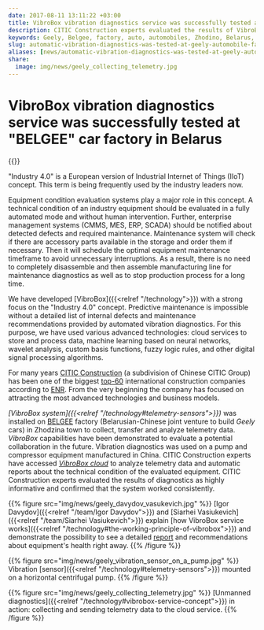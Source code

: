 ```yaml
---
date: 2017-08-11 13:11:22 +03:00
title: VibroBox vibration diagnostics service was successfully tested at “Geely” automobile factory in Belarus
description: CITIC Construction experts evaluated the results of VibroBox diagnostics as highly informative and confirmed that the system worked consistently.
keywords: Geely, Belgee, factory, auto, automobiles, Zhodino, Belarus, VibroBox, predictive, maintenance, report, test, vibration, diagnostics
slug: automatic-vibration-diagnostics-was-tested-at-geely-automobile-factory-in-belarus
aliases: [news/automatic-vibration-diagnostics-was-tested-at-geely-automobile-factory-in-belarus/]
share:
  image: img/news/geely_collecting_telemetry.jpg
---
```

# VibroBox vibration diagnostics service was successfully tested at "BELGEE" car factory in Belarus

{{<date>}}

"Industry 4.0" is a European version of Industrial Internet of Things (IIoT) concept. This term is being frequently used by the industry leaders now.

Equipment condition evaluation systems play a major role in this concept. A technical condition of an industry equipment should be evaluated in a fully automated mode and without human intervention.
Further, enterprise management systems (CMMS, MES, ERP, SCADA) should be notified about detected defects and required maintenance. Maintenance system will check if there are accessory parts available in the storage and order them if necessary. Then it will schedule the optimal equipment maintenance timeframe to avoid unnecessary interruptions. As a result, there is no need to completely disassemble and then assemble manufacturing line for maintenance diagnostics as well as to stop
production process for a long time.

We have developed [VibroBox]({{<relref "/technology">}}) with a strong focus on the "Industry 4.0" concept. Predictive maintenance is impossible without a detailed list of internal defects and maintenance recommendations provided by automated vibration diagnostics. For this purpose, we have used various advanced technologies: cloud services to store and process data, machine learning based on neural networks, wavelet analysis, custom basis functions, fuzzy logic rules, and other
digital signal processing algorithms.

For many years [CITIC Construction](http://construction.citic/en/into/index.html) (a subdivision of Chinese CITIC Group) has been one of the biggest [top-60](http://www.enr.com/toplists/2016-Top-250-International-Contractors1) international construction companies according to [ENR](http://www.enr.com/). From the very beginning the company has focused on attracting the most advanced technologies and business models.

*[VibroBox system]({{<relref "/technology#telemetry-sensors">}})* was installed on [BELGEE](http://belgee.by/) factory (Belarusian-Chinese joint venture to build *Geely* cars) in Zhodzina town to collect, transfer and analyze telemetry data. *VibroBox* capabilities have been demonstrated to evaluate a potential collaboration in the future. Vibration diagnostics was used on a pump and compressor equipment manufactured in China. CITIC Construction experts have accessed *[VibroBox cloud]({{<demourl>}})* to analyze telemetry data and automatic reports about the technical condition of the evaluated equipment. CITIC Construction experts evaluated the results of diagnostics as highly informative and confirmed that the system worked consistently.

{{% figure src="img/news/geely_davydov_vasukevich.jpg" %}}
[Igor Davydov]({{<relref "/team/Igor Davydov">}}) and [Siarhei Vasiukevich]({{<relref "/team/Siarhei Vasiukevich">}}) explain [how VibroBox service works]({{<relref "/technology#the-working-principle-of-vibrobox">}}) and demonstrate the possibility to see a detailed [report]({{<demourl>}}) and recommendations about equipment's health right away.
{{% /figure %}}

{{% figure src="img/news/geely_vibration_sensor_on_a_pump.jpg" %}}
Vibration [sensor]({{<relref "/technology#telemetry-sensors">}}) mounted on a horizontal centrifugal pump.
{{% /figure %}}

{{% figure src="img/news/geely_collecting_telemetry.jpg" %}}
[Unmanned diagnostics]({{<relref "/technology#vibrobox-service-concept">}}) in action: collecting and sending telemetry data to the cloud service.
{{% /figure %}}
